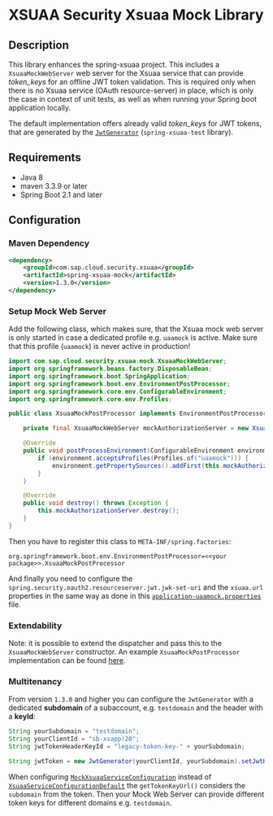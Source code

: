 # XSUAA Security Xsuaa Mock Library

## Description
This library enhances the spring-xsuaa project. This includes a `XsuaaMockWebServer` web server for the Xsuaa service that can provide *token_keys* for an offline JWT token validation. This is required only when there is no Xsuaa service (OAuth resource-server) in place, which is only the case in context of unit tests, as well as when running your Spring boot application locally.

The default implementation offers already valid *token_keys* for JWT tokens, that are generated by the [`JwtGenerator`](/spring-xsuaa-test/src/main/java/com/sap/cloud/security/xsuaa/test/JwtGenerator.java) (`spring-xsuaa-test` library).

## Requirements
- Java 8
- maven 3.3.9 or later
- Spring Boot 2.1 and later

## Configuration

### Maven Dependency
```xml
<dependency>
    <groupId>com.sap.cloud.security.xsuaa</groupId>
    <artifactId>spring-xsuaa-mock</artifactId>
    <version>1.3.0</version>
</dependency>
```

### Setup Mock Web Server
Add the following class, which makes sure, that the Xsuaa mock web server is only started in case a dedicated profile e.g. `uaamock` is active. Make sure that this profile (`uaamock`) is never active in production!

```java
import com.sap.cloud.security.xsuaa.mock.XsuaaMockWebServer;
import org.springframework.beans.factory.DisposableBean;
import org.springframework.boot.SpringApplication;
import org.springframework.boot.env.EnvironmentPostProcessor;
import org.springframework.core.env.ConfigurableEnvironment;
import org.springframework.core.env.Profiles;

public class XsuaaMockPostProcessor implements EnvironmentPostProcessor, DisposableBean {

    private final XsuaaMockWebServer mockAuthorizationServer = new XsuaaMockWebServer();

    @Override
    public void postProcessEnvironment(ConfigurableEnvironment environment, SpringApplication application) {
        if (environment.acceptsProfiles(Profiles.of("uaamock"))) {
            environment.getPropertySources().addFirst(this.mockAuthorizationServer);
        }
    }

    @Override
    public void destroy() throws Exception {
        this.mockAuthorizationServer.destroy();
    }
}
```

Then you have to register this class to `META-INF/spring.factories`:

```
org.springframework.boot.env.EnvironmentPostProcessor=<<your package>>.XsuaaMockPostProcessor
```


And finally you need to configure the `spring.security.oauth2.resourceserver.jwt.jwk-set-uri` and the `xsuaa.url` properties in the same way as done in this [`application-uaamock.properties`](src/test/resources/application-uaamock.properties) file.

### Extendability
Note: it is possible to extend the dispatcher and pass this to the `XsuaaMockWebServer` constructor. An example `XsuaaMockPostProcessor` implementation can be found [here](src/test/java/com/sap/cloud/security/xsuaa/mock/XsuaaMockPostProcessor.java).

### Multitenancy
From version `1.3.0` and higher you can configure the `JwtGenerator` with a dedicated **subdomain** of a subaccount, e.g. `testdomain` and the header with a **keyId**:
```java
String yourSubdomain = "testdomain";
String yourClientId = "sb-xsapp!20";
String jwtTokenHeaderKeyId = "legacy-token-key-" + yourSubdomain;

String jwtToken = new JwtGenerator(yourClientId, yourSubdomain).setJwtHeaderKeyId(jwtTokenHeaderKeyId).getToken().getTokenValue();
```

When configuring [`MockXsuaaServiceConfiguration`](src/main/java/com/sap/cloud/security/xsuaa/mock/MockXsuaaServiceConfiguration.java) instead of [`XsuaaServiceConfigurationDefault`](/spring-xsuaa/src/main/java/com/sap/cloud/security/xsuaa/XsuaaServiceConfigurationDefault.java) the `getTokenKeyUrl()` considers the `subdomain` from the token. Then your Mock Web Server can provide different token keys for different domains e.g. `testdomain`.
